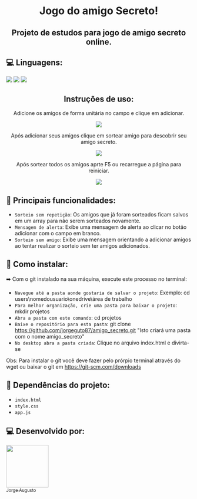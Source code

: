 <h1 align="center">Jogo do amigo Secreto!</h1>
<h2 align="center">Projeto de estudos para jogo de amigo secreto online.</h2>

## 💻 Linguagens:
<div align= "left">
<img src="https://img.shields.io/badge/Dev-javascript-blue?logo=javascript">
<img src="https://img.shields.io/badge/Dev-CSS-green">   
<img src="https://img.shields.io/badge/Dev-HTML-silver">    
</div>

<h2 align="center"> Instruções de uso: </h2>

<p align="center">Adicione os amigos de forma unitária no campo e clique em adicionar.</p>
<div align="center">
<img src="https://github.com/user-attachments/assets/9c3f8a6c-15ff-4252-b6a0-9087cf840e60">
</div>

<p align="center">Após adicionar seus amigos clique em sortear amigo para descobrir seu amigo secreto.</p>
<div align="center">
<img src="https://github.com/user-attachments/assets/497a0c8d-8d50-408a-a008-97b65eb5c883">
</div>

<p align="center">Após sortear todos os amigos aprte F5 ou recarregue a página para reiniciar.</p>
<div align="center">
<img src="https://github.com/user-attachments/assets/06e19881-009e-4a12-9b3d-e868f433347a">
</div>

## 🔨 Principais funcionalidades:

- `Sorteio sem repetição`: Os amigos que já foram sorteados ficam salvos em um array para não serem sorteados novamente.
- `Mensagem de alerta`: Exibe uma mensagem de alerta ao clicar no botão adicionar com o campo em branco.
- `Sorteio sem amigo`: Exibe uma mensagem orientando a adicionar amigos ao tentar realizar o sorteio sem ter amigos adicionados.

## 🔨 Como instalar:

➡️ Com o git instalado na sua máquina, execute este processo no terminal:

- `Navegue até a pasta aonde gostaria de salvar o projeto`: Exemplo: cd users\nomedousuario\onedrive\área de trabalho
- `Para melhor organização, crie uma pasta para baixar o projeto`: mkdir projetos
- `Abra a pasta com este comando`: cd projetos
- `Baixe o repositório para esta pasta`: git clone https://github.com/jorgeguto87/amigo_secreto.git "Isto criará uma pasta com o nome amigo_secreto"
- `No desktop abra a pasta criada`: Clique no arquivo index.html e divirta-se

Obs: Para instalar o git você deve fazer pelo prórpio terminal através do wget ou baixar o git em https://git-scm.com/downloads

## 🔨 Dependências do projeto:

- `index.html`
- `style.css`
- `app.js`

## 💻 Desenvolvido por:

[<img loading="lazy" src="https://github.com/user-attachments/assets/984be116-aabd-447c-b301-12c92b0e2077" width=115><br><sub>Jorge Augusto</sub>](https://github.com/jorgeguto87)


